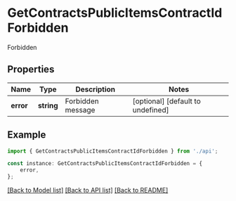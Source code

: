 # GetContractsPublicItemsContractIdForbidden

Forbidden

## Properties

Name | Type | Description | Notes
------------ | ------------- | ------------- | -------------
**error** | **string** | Forbidden message | [optional] [default to undefined]

## Example

```typescript
import { GetContractsPublicItemsContractIdForbidden } from './api';

const instance: GetContractsPublicItemsContractIdForbidden = {
    error,
};
```

[[Back to Model list]](../README.md#documentation-for-models) [[Back to API list]](../README.md#documentation-for-api-endpoints) [[Back to README]](../README.md)
